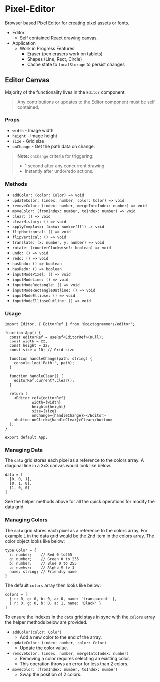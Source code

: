 # Pixel-Editor

Browser based Pixel Editor for creating pixel assets or fonts.

- Editor
  - Self contained React drawing canvas.
- Application
  - Work in Progress Features
    - Eraser (pen erasers work on tablets)
    - Shapes (Line, Rect, Circle)
    - Cache state to `localStorage` to persist changes

## Editor Canvas

Majority of the functionality lives in the `Editor` component.

> Any contributions or updates to the Editor component must be self contained.

### Props

- `width` - Image width
- `height` - Image height
- `size` - Grid size
- `onChange` - Get the path data on change.

> **Note:** `onChange` criteria for triggering:
> - 1 second after any concurrent drawing.
> - Instantly after undo/redo actions.

### Methods

- `addColor: (color: Color) => void`
- `updateColor: (index: number, color: Color) => void`
- `removeColor: (index: number, mergeIntoIndex: number) => void`
- `moveColor: (fromIndex: number, toIndex: number) => void`
- `clear: () => void`
- `clearHistory: () => void`
- `applyTemplate: (data: number[][]) => void`
- `flipHorizontal: () => void`
- `flipVertical: () => void`
- `translate: (x: number, y: number) => void`
- `rotate: (counterClockwise?: boolean) => void`
- `undo: () => void`
- `redo: () => void`
- `hasUndo: () => boolean`
- `hasRedo: () => boolean`
- `inputModePixel: () => void`
- `inputModeLine: () => void`
- `inputModeRectangle: () => void`
- `inputModeRectangleOutline: () => void`
- `inputModeEllipse: () => void`
- `inputModeEllipseOutline: () => void`

### Usage

```tsx
import Editor, { EditorRef } from '@pictogrammers/editor';

function App() {
  const editorRef = useRef<EditorRef>(null);
  const width = 22;
  const height = 22;
  const size = 10; // Grid size

  function handleChange(path: string) {
    console.log('Path:', path);
  }

  function handleClear() {
    editorRef.current?.clear();
  }

  return (
    <Editor ref={editorRef}
            width={width}
            height={height}
            size={size}
            onChange={handleChange}></Editor>
    <button onClick={handleClear}>Clear</button>
  );
}

export default App;
```

### Managing Data

The `data` grid stores each pixel as a reference to the colors array. A diagonal line in a 3x3 canvas would look like below.

```tsx
data = [
  [0, 0, 1],
  [0, 1, 0],
  [1, 0, 0]
]
```

See the helper methods above for all the quick operations for modify the data grid.

### Managing Colors

The `data` grid stores each pixel as a reference to the colors array. For example `1` in the data grid would be the 2nd item in the colors array. The color object looks like below:

```tsx
type Color = {
  r: number;    // Red 0 to255
  g: number;    // Green 0 to 255
  b: number;    // Blue 0 to 255
  a: number;    // Alpha 0 to 1
  name: string; // Friendly name
}
```

The default `colors` array then looks like below:

```tsx
colors = [
  { r: 0, g: 0, b: 0, a: 0, name: 'transparent' },
  { r: 0, g: 0, b: 0, a: 1, name: 'Black' }
]
```

To ensure the indexes in the `data` grid stays in sync with the `colors` array the helper methods below are provided.

- `addColor(color: Color)`
  - Add a new color to the end of the array.
- `updateColor: (index: number, color: Color)`
  - Update the color value.
- `removeColor: (index: number, mergeIntoIndex: number)`
  - Removing a color requires selecting an existing color.
  - This operation throws an error for less than 2 colors.
- `moveColor: (fromIndex: number, toIndex: number)`
  - Swap the position of 2 colors.